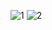 ![1](https://github.com/user-attachments/assets/02870f24-be23-4114-8d52-28fa6ca5bff6)
![2](https://github.com/user-attachments/assets/31c8acfb-1585-4580-84c4-9c5a65754a07)
